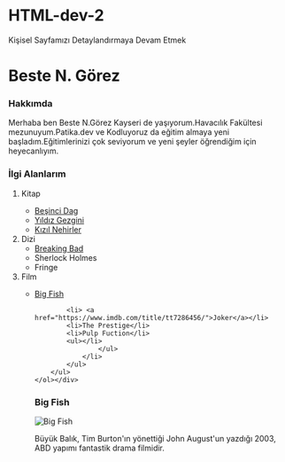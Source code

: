 # HTML-dev-2
Kişisel Sayfamızı Detaylandırmaya Devam Etmek
<h1>Beste N. Görez</h1>
<!--h1 kodu en büyük fontla  ismimi yazdım-->

<h3>Hakkımda</h3>
<!--h2 den daha küçük fonta sahip h3 ü seçtim-->

<p>Merhaba ben Beste N.Görez Kayseri de yaşıyorum.Havacılık Fakültesi mezunuyum.Patika.dev ve Kodluyoruz da eğitim almaya yeni başladım.Eğitimlerinizi çok seviyorum ve yeni şeyler öğrendiğim için heyecanlıyım.</p>

<h3>İlgi Alanlarım</h3>
    <div>
    <ol>
        <li>Kitap</li>
        <ul>
            <li> <a href="https://www.goodreads.com/book/show/6313362-o-monte-cinco?ac=1&from_search=true&qid=Aplon5d9CN&rank=3">Beşinci Dag</a> </li>
            <li> <a href="https://www.goodreads.com/book/show/862311.The_Star_Rover">Yıldız Gezgini</a> </li>
            <li> <a href="https://www.goodreads.com/book/show/161503.Crimson_Rivers">Kızıl Nehirler</a> </li>
        </ul>
        <li>Dizi
            <ul>
                <li> <a href="https://www.imdb.com/title/tt0903747/">Breaking Bad</a> </li>
                <li>Sherlock Holmes</li>
                <li>Fringe</li>
            </ul>
        </li>
        <li>Film</li>
        <ul>
            <li> <a href="https://www.imdb.com/title/tt0319061/">Big Fish</a></li>

            <li> <a href="https://www.imdb.com/title/tt7286456/">Joker</a></li>
            <li>The Prestige</li>
            <li>Pulp Fuction</li>
            <ul></li>
                    </ul>
                </li>
            </ul>
        </ul>
    </ol></div>
<h3><strong>Big Fish</strong></h3>


<img src="https://i0.wp.com/filmloverss.com/wp-content/uploads/2016/01/big-fish-gorsel-filmloverss.jpg?fit=720%2C400&ssl=1" alt="Big Fish">
<p>Büyük Balık, Tim Burton'ın yönettiği John August'un yazdığı 2003, ABD yapımı fantastik drama filmidir.</p>
